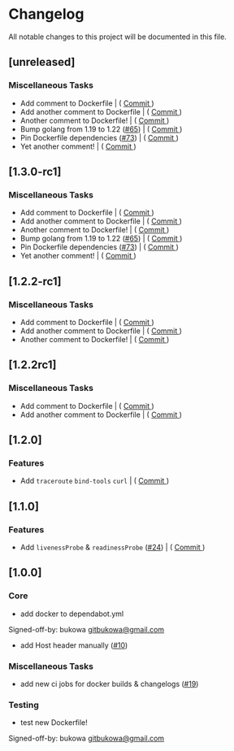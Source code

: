 # Changelog

All notable changes to this project will be documented in this file.

## [unreleased]

### Miscellaneous Tasks

- Add comment to Dockerfile | ( [ Commit ](https://github.com/bukowa/http-headers/commit/fe65aa99e35806c50af52cb7456d6d3ea6ed7e65) )    
- Add another comment to Dockerfile | ( [ Commit ](https://github.com/bukowa/http-headers/commit/66371b23166e490dd72b43d48acab168c5c94606) )    
- Another comment to Dockerfile! | ( [ Commit ](https://github.com/bukowa/http-headers/commit/7b4f65784c67a10c3a44be5957804dbd45da8b9b) )    
- Bump golang from 1.19 to 1.22 ([#65](https://github.com/bukowa/http-headers/issues/65)) | ( [ Commit ](https://github.com/bukowa/http-headers/commit/f1be9ee747fe5cc752bee1070c1ad1f358fbd9cd) )    
- Pin Dockerfile dependencies ([#73](https://github.com/bukowa/http-headers/issues/73)) | ( [ Commit ](https://github.com/bukowa/http-headers/commit/525d0ef8251d1e188eec67d0ef796f4093934d16) )    
- Yet another comment! | ( [ Commit ](https://github.com/bukowa/http-headers/commit/e6ab7847e80cc27def2d71facaaacfd014e2e0ce) )    

## [1.3.0-rc1]

### Miscellaneous Tasks

- Add comment to Dockerfile | ( [ Commit ](https://github.com/bukowa/http-headers/commit/fe65aa99e35806c50af52cb7456d6d3ea6ed7e65) )    
- Add another comment to Dockerfile | ( [ Commit ](https://github.com/bukowa/http-headers/commit/66371b23166e490dd72b43d48acab168c5c94606) )    
- Another comment to Dockerfile! | ( [ Commit ](https://github.com/bukowa/http-headers/commit/7b4f65784c67a10c3a44be5957804dbd45da8b9b) )    
- Bump golang from 1.19 to 1.22 ([#65](https://github.com/bukowa/http-headers/issues/65)) | ( [ Commit ](https://github.com/bukowa/http-headers/commit/f1be9ee747fe5cc752bee1070c1ad1f358fbd9cd) )    
- Pin Dockerfile dependencies ([#73](https://github.com/bukowa/http-headers/issues/73)) | ( [ Commit ](https://github.com/bukowa/http-headers/commit/525d0ef8251d1e188eec67d0ef796f4093934d16) )    
- Yet another comment! | ( [ Commit ](https://github.com/bukowa/http-headers/commit/e6ab7847e80cc27def2d71facaaacfd014e2e0ce) )    

## [1.2.2-rc1]

### Miscellaneous Tasks

- Add comment to Dockerfile | ( [ Commit ](https://github.com/bukowa/http-headers/commit/fe65aa99e35806c50af52cb7456d6d3ea6ed7e65) )    
- Add another comment to Dockerfile | ( [ Commit ](https://github.com/bukowa/http-headers/commit/66371b23166e490dd72b43d48acab168c5c94606) )    
- Another comment to Dockerfile! | ( [ Commit ](https://github.com/bukowa/http-headers/commit/7b4f65784c67a10c3a44be5957804dbd45da8b9b) )    

## [1.2.2rc1]

### Miscellaneous Tasks

- Add comment to Dockerfile | ( [ Commit ](https://github.com/bukowa/http-headers/commit/fe65aa99e35806c50af52cb7456d6d3ea6ed7e65) )    
- Add another comment to Dockerfile | ( [ Commit ](https://github.com/bukowa/http-headers/commit/66371b23166e490dd72b43d48acab168c5c94606) )    

## [1.2.0]

### Features

- Add `traceroute` `bind-tools` `curl` | ( [ Commit ](https://github.com/bukowa/http-headers/commit/6ad464cebceba1936f200859279a2d2da4b22e7a) )    

## [1.1.0]

### Features

- Add `livenessProbe` & `readinessProbe` ([#24](https://github.com/bukowa/http-headers/issues/24)) | ( [ Commit ](https://github.com/bukowa/http-headers/commit/a14d8fe9d03d039f28363196955c47807577908c) )    

## [1.0.0]

### Core

- add docker to dependabot.yml

Signed-off-by: bukowa <gitbukowa@gmail.com>

- add Host header manually ([#10](https://github.com/bukowa/http-headers/issues/10))



### Miscellaneous Tasks

- add new ci jobs for docker builds & changelogs ([#19](https://github.com/bukowa/http-headers/issues/19))

### Testing

- test new Dockerfile!

Signed-off-by: bukowa <gitbukowa@gmail.com>


